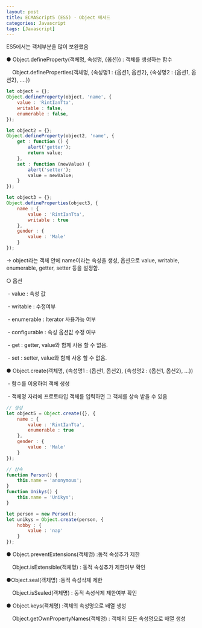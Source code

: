 ```yaml
---
layout: post
title: ECMAScript5 (ES5) - Object 메서드
categories: Javascript
tags: [Javascript]
---
```


ES5에서는 객체부분을 많이 보완했음

● Object.defineProperty(객체명, 속성명, {옵션}) : 객체를 생성하는 함수

    Object.defineProperties(객체명, {속성명1 : {옵션1, 옵션2}, {속성명2 : {옵션1, 옵션2}, ....})

```javascript
let object = {};
Object.defineProperty(object, 'name', {
    value : 'RintIanTta',
    writable : false,
    enumerable : false,
});

let object2 = {};
Object.defineProperty(object2, 'name', {
    get : function () {
        alert('getter');
        return value; 
    },
    set : function (newValue) {
        alert('setter');
        value = newValue;
    }
});

let object3 = {};
Object.defineProperties(object3, {
    name : {
        value : 'RintIanTta',
        writable : true
    },
    gender : {
        value : 'Male'
    }
});
```

→ object라는 객체 안에 name이라는 속성을 생성, 옵션으로 value, writable, enumerable, getter, setter 등을 설정함.

○ 옵션

 - value : 속성 값

 - writable : 수정여부

 - enumerable : Iterator 사용가능 여부

 - configurable : 속성 옵션값 수정 여부

 - get : getter, value와 함께 사용 할 수 없음.

 - set : setter, value와 함께 사용 할 수 없음.

● Object.create(객체명, {속성명1 : {옵션1, 옵션2}, {속성명2 : {옵션1, 옵션2}, ...})

 - 함수를 이용하여 객체 생성

 - 객체명 자리에 프로토타입 객체를 입력하면 그 객체를 상속 받을 수 있음

```javascript
// 생성
let object5 = Object.create({}, {
    name : {
        value : 'RintIanTta',
        enumerable : true
    },
    gender : {
        value : 'Male'
    }
});

// 상속
function Person() {
    this.name = 'anonymous';
}
function Unikys() {
    this.name = 'Unikys';
}

let person = new Person();
let unikys = Object.create(person, {
    hobby : {
        value : 'nap'
    }
});
```

● Object.preventExtensions(객체명) :동적 속성추가 제한

    Object.isExtensible(객체명) : 동적 속성추가 제한여부 확인

●Object.seal(객체명) :동적 속성삭제 제한

    Object.isSealed(객체명) : 동적 속성삭제 제한여부 확인

● Object.keys(객체명) :객체의 속성명으로 배열 생성

    Object.getOwnPropertyNames(객체명) : 객체의 모든 속성명으로 배열 생성